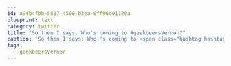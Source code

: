 ```yaml
---
id: a94b4fbb-5517-4500-b3ea-0ff96d91120a
blueprint: text
category: twitter
title: "So then I says: Who's coming to #geekbeersVernon?"
caption: 'So then I says: Who''s coming to <span class="hashtag hashtag_local">#<a href="http://tweettemp.darylchymko.ca/?tag=geekbeersvernon">geekbeersVernon</a>?'
tags:
  - geekbeersVernon
---
```

